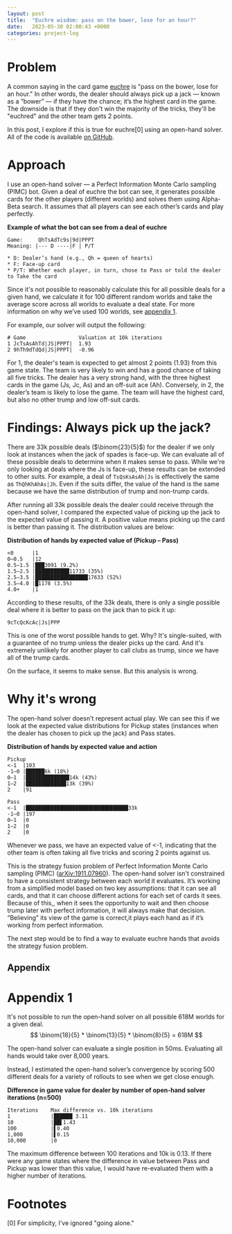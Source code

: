 ```yaml
---
layout: post
title:  "Euchre wisdom: pass on the bower, lose for an hour?"
date:   2023-05-30 02:00:43 +0000
categories: project-log
---
```


# Problem
A common saying in the card game [euchre](https://en.wikipedia.org/wiki/Euchre) is "pass on the bower, lose for an hour." In other words, the dealer should always pick up a jack — known as a “bower” — if they have the chance; it’s the highest card in the game. The downside is that if they don't win the majority of the tricks, they'll be "euchred" and the other team gets 2 points.

In this post, I explore if this is true for euchre[0] using an open-hand solver. All of the code is available [on GitHub](https://github.com/swpecht/swpecht.github.io/tree/master/projects/liars_poker_bot).


# Approach
I use an open-hand solver — a Perfect Information Monte Carlo sampling (PIMC) bot. Given a deal of euchre the bot can see, it generates possible cards for the other players (different worlds) and solves them using Alpha-Beta search. It assumes that all players can see each other’s cards and play perfectly.

**Example of what the bot can see from a deal of euchre**
```
Game:     QhTsAdTc9s|9d|PPPT
Meaning: |--- D ----|F | P/T

* D: Dealer’s hand (e.g., Qh = queen of hearts)
* F: Face-up card
* P/T: Whether each player, in turn, chose to Pass or told the dealer to Take the card
```

Since it's not possible to reasonably calculate this for all possible deals for a given hand, we calculate it for 100 different random worlds and take the average score across all worlds to evaluate a deal state. For more information on why we’ve used 100 worlds, see [appendix 1](#appendix-1).

For example, our solver will output the following: 
```
# Game                 Valuation at 10k iterations
1 JcTsAsAhTd|JS|PPPT|  1.93
2 9hTh9dTdQd|JS|PPPT|  -0.96
```

For 1, the dealer's team is expected to get almost 2 points (1.93) from this game state. The team is very likely to win and has a good chance of taking all five tricks. The dealer has a very strong hand, with the three highest cards in the game (Js, Jc, As) and an off-suit ace (Ah). Conversely, in 2, the dealer’s team is likely to lose the game. The team will have the highest card, but also no other trump and low off-suit cards.


# Findings: Always pick up the jack?
There are 33k possible deals ($\binom{23}{5}$) for the dealer if we only look at instances when the jack of spades is face-up. We can evaluate all of these possible deals to determine when it makes sense to pass. While we're only looking at deals where the Js is face-up, these results can be extended to other suits. For example, a deal of `TsQsKsAsAh|Js` is effectively the same as `ThQhKhAhAs|Jh`. Even if the suits differ, the value of the hand is the same because we have the same distribution of trump and non-trump cards.

After running all 33k possible deals the dealer could receive through the open-hand solver, I compared the expected value of picking up the jack to the expected value of passing it. A positive value means picking up the card is better than passing it. The distribution values are below:

**Distribution of hands by expected value of (Pickup – Pass)**
```
<0      |1
0–0.5   |12
0.5–1.5 |███3091 (9.2%)
1.5–2.5 |███████████11733 (35%)
2.5–3.5 |█████████████████17633 (52%)
3.5–4.0 |█1178 (3.5%)
4.0+    |1
```


According to these results, of the 33k deals, there is only a single possible deal where it is better to pass on the jack than to pick it up:
```
9cTcQcKcAc|Js|PPP
```

This is one of the worst possible hands to get. Why? It's single-suited, with a guarantee of no trump unless the dealer picks up the card. And it's extremely unlikely for another player to call clubs as trump, since we have all of the trump cards.

On the surface, it seems to make sense. But this analysis is wrong.


# Why it's wrong
The open-hand solver doesn't represent actual play. We can see this if we look at the expected value distributions for Pickup states (instances when the dealer has chosen to pick up the jack) and Pass states.

**Distribution of hands by expected value and action**
```
Pickup                        
<-1  |103                          
-1–0 |██████6k (18%)               
0–1  |██████████████14k (43%)      
1–2  |█████████████13k (39%)       
2    |91

Pass
<-1  |█████████████████████████████████33k
-1–0 |197
0–1  |0
1–2  |0
2    |0
```

Whenever we pass, we have an expected value of <-1, indicating that the other team is often taking all five tricks and scoring 2 points against us.

This is the strategy fusion problem of Perfect Information Monte Carlo sampling (PIMC) ([arXiv:1911.07960](https://arxiv.org/abs/1911.07960)). The open-hand solver isn't constrained to have a consistent strategy between each world it evaluates. It’s working from a simplified model based on two key assumptions: that it can see all cards, and that it can choose different actions for each set of cards it sees. Because of this,, when it sees the opportunity to wait and then choose trump later with perfect information, it will always make that decision. “Believing” its view of the game is correct,it plays each hand as if it’s working from perfect information. 

The next step would be to find a way to evaluate euchre hands that avoids the strategy fusion problem.

## Appendix

# Appendix 1

It's not possible to run the open-hand solver on all possible 618M worlds for a given deal.
$$
\binom{18}{5} * \binom{13}{5} * \binom{8}{5} = 618M
$$

The open-hand solver can evaluate a single position in 50ms. Evaluating all hands would take over 8,000 years.

Instead, I estimated the open-hand solver’s convergence by scoring 500 different deals for a variety of rollouts to see when we get close enough.

**Difference in game value for dealer by number of open-hand solver iterations (n=500)**
```
Iterations    Max difference vs. 10k iterations 
1             |██████ 3.11 		
10            |██▌1.43
100           |▌0.40
1,000         |▌0.15
10,000        |0
```

The maximum difference between 100 iterations and 10k is 0.13. If there were any game states where the difference in value between Pass and Pickup was lower than this value, I would have re-evaluated them with a higher number of iterations.

# Footnotes
[0] For simplicity, I've ignored "going alone."
